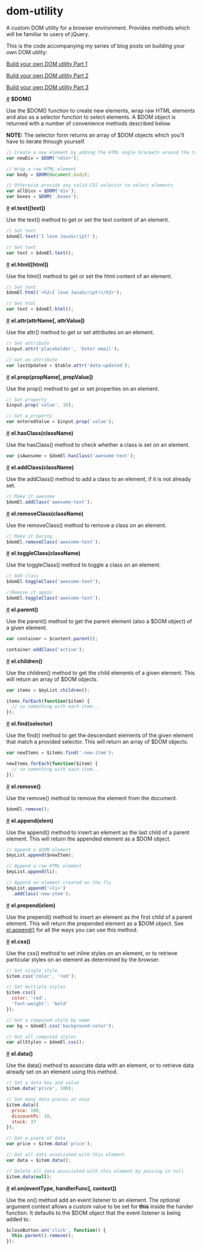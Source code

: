# dom-utility
A custom DOM utility for a browser environment. Provides methods which will be familiar to users of jQuery.

This is the code accompanying my series of blog posts on building your own DOM utility:

[Build your own DOM utility Part 1](http://davidbanks.co.nz/post/build-your-own-dom-utility-part-1)

[Build your own DOM utility Part 2](http://davidbanks.co.nz/post/build-your-own-dom-utility-part-2)

[Build your own DOM utility Part 3](http://davidbanks.co.nz/post/build-your-own-dom-utility-part-3)



<a name="DOM" href="#DOM">#</a> <b>$DOM()</b>

Use the $DOM() function to create new elements, wrap raw HTML elements and also as a selector function to select elements. A $DOM object is returned with a number of convenience methods described below.

<b>NOTE:</b> The selector form returns an array of $DOM objects which you'll have to iterate through yourself.

```js
// Create a new element by adding the HTML angle brackets around the tag name
var newDiv = $DOM('<div>');

// Wrap a raw HTML element
var body = $DOM(document.body);

// Otherwise provide any valid CSS selector to select elements
var allDivs = $DOM('div');
var boxes = $DOM('.boxes');
```



<a name="text" href="#text">#</a> <b>el.text([text])</b>

Use the text() method to get or set the text content of an element. 

```js
// Set text
$domEl.text('I love JavaScript!');

// Get text
var text = $domEl.text();
```



<a name="html" href="#html">#</a> <b>el.html([html])</b>

Use the html() method to get or set the html content of an element. 

```js
// Set text
$domEl.html('<h2>I love JavaScript!</h2>');

// Get html
var text = $domEl.html();
```



<a name="attr" href="#attr">#</a> <b>el.attr(attrName[, attrValue])</b>

Use the attr() method to get or set attributes on an element. 

```js
// Set attribute
$input.attr('placeholder', 'Enter email');

// Get an attribute
var lastUpdated = $table.attr('data-updated');
```



<a name="prop" href="#prop">#</a> <b>el.prop(propName[, propValue])</b>

Use the prop() method to get or set properties on an element. 

```js
// Set property
$input.prop('value', 10);

// Get a property
var enteredValue = $input.prop('value');
```



<a name="has-class" href="#has-class">#</a> <b>el.hasClass(className)</b>

Use the hasClass() method to check whether a class is set on an element. 

```js
var isAwesome = $domEl.hasClass('awesome-text');
```



<a name="add-class" href="#add-class">#</a> <b>el.addClass(className)</b>

Use the addClass() method to add a class to an element, if it is not already set.

```js
// Make it awesome
$domEl.addClass('awesome-text');
```



<a name="remove-class" href="#remove-class">#</a> <b>el.removeClass(className)</b>

Use the removeClass() method to remove a class on an element. 

```js
// Make it boring
$domEl.removeClass('awesome-text');
```



<a name="toggle-class" href="#toggle-class">#</a> <b>el.toggleClass(className)</b>

Use the toggleClass() method to toggle a class on an element. 

```js
// Add class
$domEl.toggleClass('awesome-text');

//Remove it again
$domEl.toggleClass('awesome-text');
```




<a name="parent" href="#parent">#</a> <b>el.parent()</b>

Use the parent() method to get the parent element (also a $DOM object) of a given element. 

```js
var container = $content.parent();

container.addClass('active');
```




<a name="children" href="#children">#</a> <b>el.children()</b>

Use the children() method to get the child elements of a given element. This will return an array of $DOM objects.

```js
var items = $myList.children();

items.forEach(function($item) {
  // so something with each item...
});
```




<a name="find" href="#find">#</a> <b>el.find(selector)</b>

Use the find() method to get the descendant elements of the given element that match a provided selector. This will return an array of $DOM objects.

```js
var newItems = $items.find('.new-item');

newItems.forEach(function($item) {
  // so something with each item...
});
```




<a name="remove" href="#remove">#</a> <b>el.remove()</b>

Use the remove() method to remove the element from the document.

```js
$domEl.remove();
```




<a name="append" href="#append">#</a> <b>el.append(elem)</b>

Use the append() method to insert an element as the last child of a parent element. This will return the appended element as a $DOM object.

```js
// Append a $DOM element
$myList.append($newItem);

// Append a raw HTML element
$myList.append(li);

// Append an element created on the fly
$myList.append('<li>')
  .addClass('new-item');
```




<a name="prepend" href="#prepend">#</a> <b>el.prepend(elem)</b>

Use the prepend() method to insert an element as the first child of a parent element. This will return the prepended element as a $DOM object. See <a name="append" href="#append">el.append()</a> for all the ways you can use this method.




<a name="css" href="#css">#</a> <b>el.css()</b>

Use the css() method to set inline styles on an element, or to retrieve particular styles on an element as determined by the browser.

```js
// Set single style
$item.css('color', 'red');

// Set multiple styles
$item.css({
  color: 'red',
  'font-weight': 'bold'
});

// Get a computed style by name
var bg = $domEl.css('background-color');

// Get all computed styles
var allStyles = $domEl.css();
```



<a name="data" href="#data">#</a> <b>el.data()</b>

Use the data() method to associate data with an element, or to retrieve data already set on an element using this method.

```js
// Set a data key and value
$item.data('price', 100);

// Set many data pieces at once
$item.data({
  price: 100,
  discountPc: 10,
  stock: 37
});

// Get a piece of data
var price = $item.data('price');

// Get all data associated with this element
var data = $item.data();

// Delete all data associated with this element by passing in null
$item.data(null);
```




<a name="on" href="#on">#</a> <b>el.on(eventType, handlerFunc[, context])</b>

Use the on() method add an event listener to an element. The optional argument context allows a custom value to be set for <b>this</b> inside the hander function. It defaults to the $DOM object that the event listener is being added to.

```js
$closeButton.on('click', function() {
  this.parent().remove();
});
```
